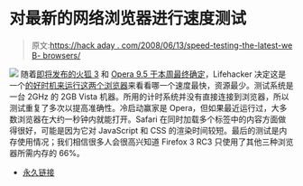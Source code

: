 # 对最新的网络浏览器进行速度测试

> 原文:[https://hack aday . com/2008/06/13/speed-testing-the-latest-we B- browsers/](https://hackaday.com/2008/06/13/speed-testing-the-latest-web-browsers/)

![](../Images/4f9a75a0df9cbc80787aa9dde0b6e16b.png)
随着[即将发布的火狐 3](http://www.spreadfirefox.com/en-US/worldrecord/firefox3) 和 [Opera 9.5 于本周最终确定](http://www.opera.com/products/desktop/)，Lifehacker 决定这是一个[的好时机来运行这两个浏览器](http://lifehacker.com/396048/speed-testing-the-latest-web-browsers)来看看哪一个速度最快，资源最少。测试系统是一台 2GHz 的 2GB Vista 机器。所用的计时系统并没有直接连接到浏览器，所以测试重复了多次以提高准确性。冷启动赢家是 Opera，但如果最近运行过，大多数浏览器在大约一秒钟内就能打开。Safari 在同时加载多个标签中的内容方面做得很好，可能是因为它对 JavaScript 和 CSS 的渲染时间较短。最后的测试是内存使用情况；我们相信很多人会很高兴知道 Firefox 3 RC3 只使用了其他三种浏览器所需内存的 66%。

*   [永久链接](http://lifehacker.com/396048/speed-testing-the-latest-web-browsers)